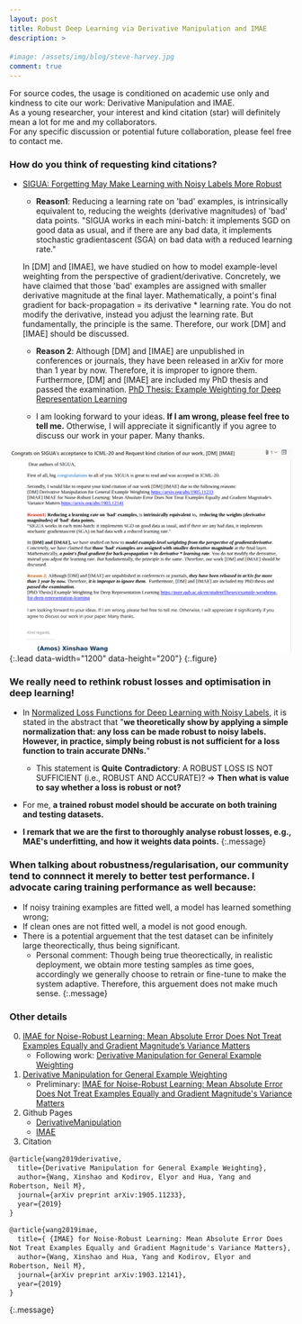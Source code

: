 ```yaml
---
layout: post
title: Robust Deep Learning via Derivative Manipulation and IMAE
description: >
  
#image: /assets/img/blog/steve-harvey.jpg
comment: true
---
```



For source codes, the usage is conditioned on academic use only and kindness to cite our work: Derivative Manipulation and IMAE.<br />
As a young researcher, your interest and kind citation (star) will definitely mean a lot for me and my collaborators.<br />
For any specific discussion or potential future collaboration, please feel free to contact me. 


### How do you think of requesting kind citations?
* [SIGUA: Forgetting May Make Learning with Noisy Labels More Robust](https://proceedings.icml.cc/static/paper_files/icml/2020/705-Paper.pdf)
  *  **Reason1**: Reducing a learning rate on 'bad' examples, is intrinsically equivalent to,  reducing the weights (derivative magnitudes) of 'bad' data points.
"SIGUA works in each mini-batch: it implements SGD on good data as usual, and if there are any bad data, it implements stochastic gradientascent (SGA) on bad data with a reduced learning rate."

  In [DM] and [IMAE], we have studied on how to model example-level weighting from the perspective of gradient/derivative. Concretely, we have claimed that those 'bad' examples are assigned with smaller derivative magnitude at the final layer. 
  Mathematically, a point's final gradient for back-propagation = its derivative * learning rate. You do not modify the derivative, instead you adjust the learning rate. But fundamentally, the principle is the same. Therefore, our work [DM] and [IMAE] should be discussed. 

  *  **Reason 2**: Although [DM] and [IMAE] are unpublished in conferences or journals, they have been released in arXiv for more than 1 year by now. Therefore, it is improper to ignore them.  Furthermore, [DM] and [IMAE] are included my PhD thesis and passed the examination. 
  [PhD Thesis: Example Weighting for Deep Representation Learning](https://pure.qub.ac.uk/en/studentTheses/example-weighting-for-deep-representation-learning)

  * I am looking forward to your ideas. **If I am wrong, please feel free to tell me.** Otherwise, I will appreciate it significantly if you agree to discuss our work in your paper. Many thanks. 

![How do you think of requesting kind citations?](../../imgs/IMAE_DM/request_citation.png){:.lead data-width="1200" data-height="200"}
{:.figure}

### We really need to rethink robust losses and optimisation in deep learning!
* In [Normalized Loss Functions for Deep Learning with Noisy Labels](https://arxiv.org/abs/2006.13554),   it is stated in the abstract that "**we theoretically show by applying a simple normalization that: any loss can be made robust to noisy labels. However, in practice, simply being robust is not sufficient for a loss function to train accurate DNNs.**"
  * This statement is **Quite** **Contradictory**: A ROBUST LOSS IS NOT SUFFICIENT (i.e., ROBUST AND ACCURATE)?  => **Then what is value to say whether a loss is robust or not?**

* For me, **a trained robust model should be accurate on both training and testing datasets.**

* **I remark that we are the first to thoroughly analyse robust losses, e.g., MAE's underfitting, and how it weights data points.**
{:.message}


### When talking about robustness/regularisation, our community tend to connnect it merely to better test performance. I advocate caring training performance as well because: 
* If noisy training examples are fitted well, a model has learned something wrong;
* If clean ones are not fitted well,  a model is not good enough. 
* There is a potential arguement that the test dataset can be infinitely large theorectically, thus being significant. 
  * Personal comment: Though being true theorectically, in realistic deployment, we obtain more testing samples as time goes, accordingly we generally choose to retrain or fine-tune to make the system adaptive. Therefore, this arguement does not make much sense. 
{:.message}


### Other details
0. [IMAE for Noise-Robust Learning: Mean Absolute Error Does Not Treat Examples Equally and Gradient Magnitude’s Variance Matters](../../my_docs/IMAE_Code_Illustration)
    * Following work: [Derivative Manipulation for General Example Weighting](https://arxiv.org/pdf/1905.11233.pdf)
0. [Derivative Manipulation for General Example Weighting](../../my_docs/DM_Code_Illustration)
    * Preliminary: [IMAE for Noise-Robust Learning: Mean Absolute Error Does Not Treat Examples Equally and Gradient Magnitude's Variance Matters](https://arxiv.org/pdf/1903.12141.pdf#arXiv%20Paper.IMAE%20for%20Noise-Robust%20Learning)
0. Github Pages
    * [DerivativeManipulation](https://github.com/XinshaoAmosWang/DerivativeManipulation)
    * [IMAE](https://github.com/XinshaoAmosWang/Improving-Mean-Absolute-Error-against-CCE)
0. Citation
```
@article{wang2019derivative,
  title={Derivative Manipulation for General Example Weighting},
  author={Wang, Xinshao and Kodirov, Elyor and Hua, Yang and Robertson, Neil M},
  journal={arXiv preprint arXiv:1905.11233},
  year={2019}
}
```
```
@article{wang2019imae,
  title={ {IMAE} for Noise-Robust Learning: Mean Absolute Error Does Not Treat Examples Equally and Gradient Magnitude's Variance Matters},
  author={Wang, Xinshao and Hua, Yang and Kodirov, Elyor and Robertson, Neil M},
  journal={arXiv preprint arXiv:1903.12141},
  year={2019}
}
```
{:.message}


